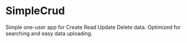 # SimpleCrud
Simple one-user app for Create Read Update Delete data. Optimized for searching and easy data uploading.
